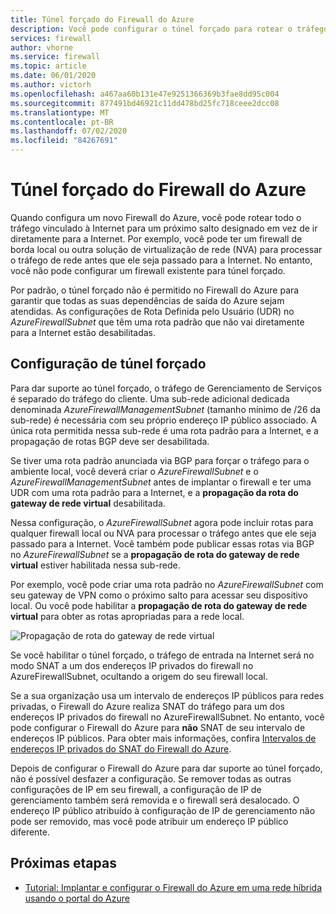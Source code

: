 ```yaml
---
title: Túnel forçado do Firewall do Azure
description: Você pode configurar o túnel forçado para rotear o tráfego vinculado à Internet para um firewall adicional ou solução de virtualização de rede para processamento adicional.
services: firewall
author: vhorne
ms.service: firewall
ms.topic: article
ms.date: 06/01/2020
ms.author: victorh
ms.openlocfilehash: a467aa60b131e47e9251366369b3fae8dd95c004
ms.sourcegitcommit: 877491bd46921c11dd478bd25fc718ceee2dcc08
ms.translationtype: MT
ms.contentlocale: pt-BR
ms.lasthandoff: 07/02/2020
ms.locfileid: "84267691"
---
```

# <a name="azure-firewall-forced-tunneling"></a>Túnel forçado do Firewall do Azure

Quando configura um novo Firewall do Azure, você pode rotear todo o tráfego vinculado à Internet para um próximo salto designado em vez de ir diretamente para a Internet. Por exemplo, você pode ter um firewall de borda local ou outra solução de virtualização de rede (NVA) para processar o tráfego de rede antes que ele seja passado para a Internet. No entanto, você não pode configurar um firewall existente para túnel forçado.

Por padrão, o túnel forçado não é permitido no Firewall do Azure para garantir que todas as suas dependências de saída do Azure sejam atendidas. As configurações de Rota Definida pelo Usuário (UDR) no *AzureFirewallSubnet* que têm uma rota padrão que não vai diretamente para a Internet estão desabilitadas.

## <a name="forced-tunneling-configuration"></a>Configuração de túnel forçado

Para dar suporte ao túnel forçado, o tráfego de Gerenciamento de Serviços é separado do tráfego do cliente. Uma sub-rede adicional dedicada denominada *AzureFirewallManagementSubnet* (tamanho mínimo de /26 da sub-rede) é necessária com seu próprio endereço IP público associado. A única rota permitida nessa sub-rede é uma rota padrão para a Internet, e a propagação de rotas BGP deve ser desabilitada.

Se tiver uma rota padrão anunciada via BGP para forçar o tráfego para o ambiente local, você deverá criar o *AzureFirewallSubnet* e o *AzureFirewallManagementSubnet* antes de implantar o firewall e ter uma UDR com uma rota padrão para a Internet, e a **propagação da rota do gateway de rede virtual** desabilitada.

Nessa configuração, o *AzureFirewallSubnet* agora pode incluir rotas para qualquer firewall local ou NVA para processar o tráfego antes que ele seja passado para a Internet. Você também pode publicar essas rotas via BGP no *AzureFirewallSubnet* se a **propagação de rota do gateway de rede virtual** estiver habilitada nessa sub-rede.

Por exemplo, você pode criar uma rota padrão no *AzureFirewallSubnet* com seu gateway de VPN como o próximo salto para acessar seu dispositivo local. Ou você pode habilitar a **propagação de rota do gateway de rede virtual** para obter as rotas apropriadas para a rede local.

![Propagação de rota do gateway de rede virtual](media/forced-tunneling/route-propagation.png)

Se você habilitar o túnel forçado, o tráfego de entrada na Internet será no modo SNAT a um dos endereços IP privados do firewall no AzureFirewallSubnet, ocultando a origem do seu firewall local.

Se a sua organização usa um intervalo de endereços IP públicos para redes privadas, o Firewall do Azure realiza SNAT do tráfego para um dos endereços IP privados do firewall no AzureFirewallSubnet. No entanto, você pode configurar o Firewall do Azure para **não** SNAT de seu intervalo de endereços IP públicos. Para obter mais informações, confira [Intervalos de endereços IP privados do SNAT do Firewall do Azure](snat-private-range.md).

Depois de configurar o Firewall do Azure para dar suporte ao túnel forçado, não é possível desfazer a configuração. Se remover todas as outras configurações de IP em seu firewall, a configuração de IP de gerenciamento também será removida e o firewall será desalocado. O endereço IP público atribuído à configuração de IP de gerenciamento não pode ser removido, mas você pode atribuir um endereço IP público diferente.

## <a name="next-steps"></a>Próximas etapas

- [Tutorial: Implantar e configurar o Firewall do Azure em uma rede híbrida usando o portal do Azure](tutorial-hybrid-portal.md)
